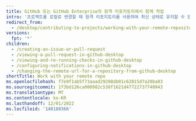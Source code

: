 ```yaml
---
title: GitHub 또는 GitHub Enterprise의 원격 리포지토리에서 함께 작업
intro: '프로젝트를 로컬로 변경할 때 원격 리포지토리를 사용하여 최신 상태로 유지할 수 있습니다. Git에서 원격은 코드가 저장된 서버입니다. 이 경우 해당 서버는 {% data variables.product.prodname_dotcom %} 또는 {% data variables.product.prodname_enterprise %}에 있는 리포지토리입니다.'
redirect_from:
  - /desktop/contributing-to-projects/working-with-your-remote-repository-on-github-or-github-enterprise
versions:
  fpt: '*'
children:
  - /creating-an-issue-or-pull-request
  - /viewing-a-pull-request-in-github-desktop
  - /viewing-and-re-running-checks-in-github-desktop
  - /configuring-notifications-in-github-desktop
  - /changing-the-remote-url-for-a-repository-from-github-desktop
shortTitle: Work with your remote repo
ms.openlocfilehash: f7e9f1ab5f73aaad29208db01c62815d7a20ba03
ms.sourcegitcommit: 1f3bd126ca000982c538f1621d47722737740943
ms.translationtype: MT
ms.contentlocale: ko-KR
ms.lasthandoff: 12/01/2022
ms.locfileid: '148188366'
---
```


